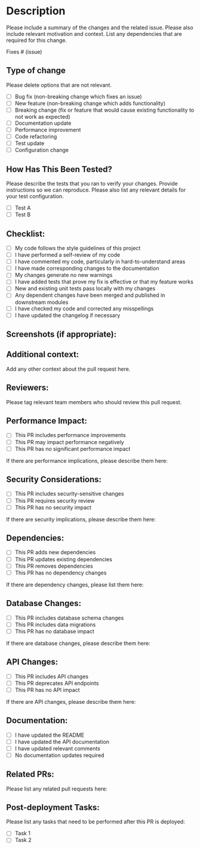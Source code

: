 # Description

Please include a summary of the changes and the related issue. Please also include relevant motivation and context. List any dependencies that are required for this change.

Fixes # (issue)

## Type of change

Please delete options that are not relevant.

- [ ] Bug fix (non-breaking change which fixes an issue)
- [ ] New feature (non-breaking change which adds functionality)
- [ ] Breaking change (fix or feature that would cause existing functionality to not work as expected)
- [ ] Documentation update
- [ ] Performance improvement
- [ ] Code refactoring
- [ ] Test update
- [ ] Configuration change

## How Has This Been Tested?

Please describe the tests that you ran to verify your changes. Provide instructions so we can reproduce. Please also list any relevant details for your test configuration.

- [ ] Test A
- [ ] Test B

## Checklist:

- [ ] My code follows the style guidelines of this project
- [ ] I have performed a self-review of my code
- [ ] I have commented my code, particularly in hard-to-understand areas
- [ ] I have made corresponding changes to the documentation
- [ ] My changes generate no new warnings
- [ ] I have added tests that prove my fix is effective or that my feature works
- [ ] New and existing unit tests pass locally with my changes
- [ ] Any dependent changes have been merged and published in downstream modules
- [ ] I have checked my code and corrected any misspellings
- [ ] I have updated the changelog if necessary

## Screenshots (if appropriate):

## Additional context:

Add any other context about the pull request here.

## Reviewers:

Please tag relevant team members who should review this pull request.

## Performance Impact:

- [ ] This PR includes performance improvements
- [ ] This PR may impact performance negatively
- [ ] This PR has no significant performance impact

If there are performance implications, please describe them here:

## Security Considerations:

- [ ] This PR includes security-sensitive changes
- [ ] This PR requires security review
- [ ] This PR has no security impact

If there are security implications, please describe them here:

## Dependencies:

- [ ] This PR adds new dependencies
- [ ] This PR updates existing dependencies
- [ ] This PR removes dependencies
- [ ] This PR has no dependency changes

If there are dependency changes, please list them here:

## Database Changes:

- [ ] This PR includes database schema changes
- [ ] This PR includes data migrations
- [ ] This PR has no database impact

If there are database changes, please describe them here:

## API Changes:

- [ ] This PR includes API changes
- [ ] This PR deprecates API endpoints
- [ ] This PR has no API impact

If there are API changes, please describe them here:

## Documentation:

- [ ] I have updated the README
- [ ] I have updated the API documentation
- [ ] I have updated relevant comments
- [ ] No documentation updates required

## Related PRs:

Please list any related pull requests here:

## Post-deployment Tasks:

Please list any tasks that need to be performed after this PR is deployed:

- [ ] Task 1
- [ ] Task 2 